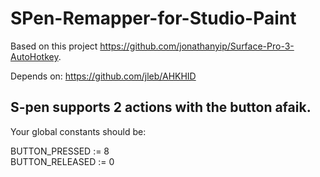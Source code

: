 # SPen-Remapper-for-Studio-Paint

Based on this project https://github.com/jonathanyip/Surface-Pro-3-AutoHotkey.

Depends on: https://github.com/jleb/AHKHID

## S-pen supports 2 actions with the button afaik.

Your global constants should be:

BUTTON_PRESSED := 8  
BUTTON_RELEASED := 0
